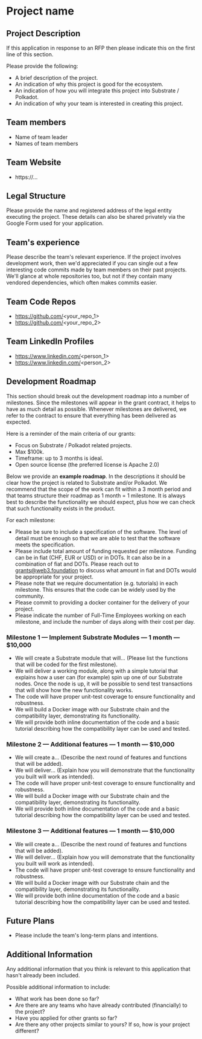 # Project name

## Project Description
If this application in response to an RFP then please indicate this on the first line of this section.

Please provide the following:
  * A brief description of the project.
  * An indication of why this project is good for the ecosystem.
  * An indication of how you will integrate this project into Substrate / Polkadot.
  * An indication of why your team is interested in creating this project.

## Team members
* Name of team leader
* Names of team members	

## Team Website	
* https://...

## Legal Structure 
Please provide the name and registered address of the legal entity executing the project. These details can also be shared privately via the Google Form used for your application.

## Team's experience
Please describe the team's relevant experience.  If the project involves development work, then we'd appreciated if you can single out a few interesting code commits made by team members on their past projects.  We'll glance at whole repositories too, but not if they contain many vendored dependencies, which often makes commits easier. 

## Team Code Repos
* https://github.com/<your_repo_1>
* https://github.com/<your_repo_2>

## Team LinkedIn Profiles
* https://www.linkedin.com/<person_1>
* https://www.linkedin.com/<person_2>

## Development Roadmap
This section should break out the development roadmap into a number of milestones. Since the milestones will appear in the grant contract, it helps to have as much detail as possible. Whenever milestones are delivered, we refer to the contract to ensure that everything has been delivered as expected.

Here is a reminder of the main criteria of our grants:
* Focus on Substrate / Polkadot related projects.
* Max $100k.
* Timeframe: up to 3 months is ideal.
* Open source license (the preferred license is Apache 2.0)

Below we provide an **example roadmap**. In the descriptions it should be clear how the project is related to Substrate and/or Polkadot. We recommend that the scope of the work can fit within a 3 month period and that teams structure their roadmap as 1 month = 1 milestone. It is always best to describe the functionality we should expect, plus how we can check that such functionality exists in the product.

For each milestone:
* Please be sure to include a specification of the software. The level of detail must be enough so that we are able to test that the software meets the specification.
* Please include total amount of funding requested per milestone. Funding can be in fiat (CHF, EUR or USD) or in DOTs. It can also be in a combination of fiat and DOTs. Please reach out to grants@web3.foundation to discuss what amount in fiat and DOTs would be appropriate for your project.
* Please note that we require documentation (e.g. tutorials) in each milestone. This ensures that the code can be widely used by the community.
* Please commit to providing a docker container for the delivery of your project. 
* Please indicate the number of Full-Time Employees working on each milestone, and include the number of days along with their cost per day.

### Milestone 1 — Implement Substrate Modules — 1 month — $10,000
* We will create a Substrate module that will... (Please list the functions that will be coded for the first milestone).
* We will deliver a working module, along with a simple tutorial that explains how a user can (for example) spin up one of our Substrate nodes. Once the node is up, it will be possible to send test transactions that will show how the new functionality works.
* The code will have proper unit-test coverage to ensure functionality and robustness.
* We will build a Docker image with our Substrate chain and the compatibility layer, demonstrating its functionality.
* We will provide both inline documentation of the code and a basic tutorial describing how the compatibility layer can be used and tested.

### Milestone 2 — Additional features — 1 month — $10,000
* We will create a... (Describe the next round of features and functions that will be added).
* We will deliver... (Explain how you will demonstrate that the functionality you built will work as intended).
* The code will have proper unit-test coverage to ensure functionality and robustness.
* We will build a Docker image with our Substrate chain and the compatibility layer, demonstrating its functionality.
* We will provide both inline documentation of the code and a basic tutorial describing how the compatibility layer can be used and tested.

### Milestone 3 — Additional features — 1 month — $10,000
* We will create a... (Describe the next round of features and functions that will be added).
* We will deliver... (Explain how you will demonstrate that the functionality you built will work as intended).
* The code will have proper unit-test coverage to ensure functionality and robustness.
* We will build a Docker image with our Substrate chain and the compatibility layer, demonstrating its functionality.
* We will provide both inline documentation of the code and a basic tutorial describing how the compatibility layer can be used and tested.

## Future Plans
* Please include the team's long-term plans and intentions.

## Additional Information
Any additional information that you think is relevant to this application that hasn't already been included.

Possible additional information to include:
* What work has been done so far?
* Are there are any teams who have already contributed (financially) to the project?
* Have you applied for other grants so far?
* Are there any other projects similar to yours? If so, how is your project different?  
